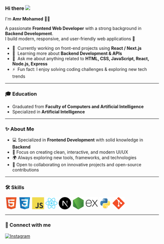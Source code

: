 ### Hi there <a href="#"><img src="https://media.giphy.com/media/hvRJCLFzcasrR4ia7z/giphy.gif" width="5%"></a>  
I'm **Amr Mohamed** 👨‍💻

A passionate **Frontend Web Developer** with a strong background in **Backend Development**.  
I build modern, responsive, and user-friendly web applications 🚀

- 🔭 &nbsp;Currently working on front-end projects using **React / Next.js**  
- 🌱 &nbsp;Learning more about **Backend Development & APIs**  
- 💬 &nbsp;Ask me about anything related to **HTML, CSS, JavaScript, React, Node.js, Express**  
- ⚡ &nbsp;Fun fact: I enjoy solving coding challenges & exploring new tech trends

---

### 🎓 Education
- Graduated from **Faculty of Computers and Artificial Intelligence**  
- Specialized in **Artificial Intelligence**

---

### ✨ About Me
- 💻 Specialized in **Frontend Development** with solid knowledge in **Backend**  
- 🎨 Focus on creating clean, interactive, and modern UI/UX  
- 🌍 Always exploring new tools, frameworks, and technologies  
- 🤝 Open to collaborating on innovative projects and open-source contributions

---

### 🛠️ Skills
<p align="left"> 
  <img src="https://raw.githubusercontent.com/devicons/devicon/master/icons/html5/html5-original.svg" alt="html5" width="40" height="40"/> 
  <img src="https://raw.githubusercontent.com/devicons/devicon/master/icons/css3/css3-original.svg" alt="css3" width="40" height="40"/> 
  <img src="https://raw.githubusercontent.com/devicons/devicon/master/icons/javascript/javascript-original.svg" alt="javascript" width="40" height="40"/> 
  <img src="https://raw.githubusercontent.com/devicons/devicon/master/icons/react/react-original.svg" alt="react" width="40" height="40"/> 
  <img src="https://raw.githubusercontent.com/devicons/devicon/master/icons/nextjs/nextjs-original.svg" alt="nextjs" width="40" height="40"/>
  <img src="https://raw.githubusercontent.com/devicons/devicon/master/icons/nodejs/nodejs-original.svg" alt="nodejs" width="40" height="40"/> 
  <img src="https://raw.githubusercontent.com/devicons/devicon/master/icons/express/express-original.svg" alt="express" width="40" height="40"/> 
  <img src="https://raw.githubusercontent.com/devicons/devicon/master/icons/python/python-original.svg" alt="python" width="40" height="40"/> 
  <img src="https://raw.githubusercontent.com/devicons/devicon/master/icons/git/git-original.svg" alt="git" width="40" height="40"/> 
</p>

---

### 🔗 Connect with me
<p align="left">
  <a href="www.linkedin.com/in/-amr-mohamed-77-

" target="blank"><img align="center" src="https://raw.githubusercontent.com/rahuldkjain/github-profile-readme-generator/master/src/images/icons/Social/linked-in-alt.svg" alt="LinkedIn" height="30" width="40" /></a>
  <a href="https://www.instagram.com/amrmohamedhisham/?igsh=MWZpejk2NG1zY3Y2cA%3D%3D&utm_source=qr#" target="blank"><img align="center" src="https://raw.githubusercontent.com/rahuldkjain/github-profile-readme-generator/master/src/images/icons/Social/instagram.svg" alt="Instagram" height="30" width="40" /></a>
</p>

<!-- Optional: GitHub stats (uncomment if you want to use them)
<p align="left">
  <img src="https://github-readme-stats.vercel.app/api?username=YOUR_GITHUB_USERNAME&show_icons=true&theme=default" alt="GitHub Stats" />
  <img src="https://github-readme-stats.vercel.app/api/top-langs/?username=YOUR_GITHUB_USERNAME&layout=compact" alt="Top Languages" />
</p>
-->
